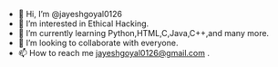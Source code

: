 - 👋 Hi, I’m @jayeshgoyal0126
- 👀 I’m interested in Ethical Hacking.
- 🌱 I’m currently learning Python,HTML,C,Java,C++,and many more.
- 💞️ I’m looking to collaborate with everyone.
- 📫 How to reach me jayeshgoyal0126@gmail.com .

<!---
jayeshgoyal0126/jayeshgoyal0126 is a ✨ special ✨ repository because its `README.md` (this file) appears on your GitHub profile.
You can click the Preview link to take a look at your changes.
--->
